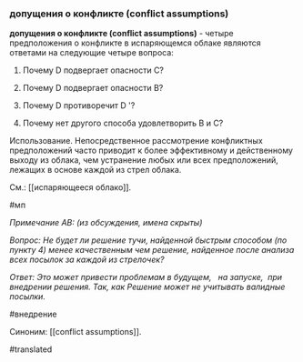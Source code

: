 ### допущения о конфликте (conflict assumptions)

**допущения о конфликте (conflict assumptions)** - четыре предположения о конфликте в испаряющемся облаке являются ответами на следующие четыре вопроса:

1. Почему D подвергает опасности C?

2. Почему D подвергает опасности B?

3. Почему D противоречит D '?

4. Почему нет другого способа удовлетворить B и C?

Использование. Непосредственное рассмотрение конфликтных предположений часто приводит к более эффективному и действенному выходу из облака, чем устранение любых или всех предположений, лежащих в основе каждой из стрел облака.

См.: [[испаряющееся облако]].

#мп

*Примечание АВ: (из обсуждения, имена скрыты)*

*Вопрос: Не будет ли решение тучи, найденной быстрым способом (по пункту 4) менее качественным чем решение, найденное после анализа всех посылок за каждой из стрелочек?*

*Ответ: Это может привести проблемам в будущем,   на запуске,  при внедрении решения. Так, как Решение может не учитывать валидные посылки.*

#внедрение

Синоним: [[conflict assumptions]].

#translated
